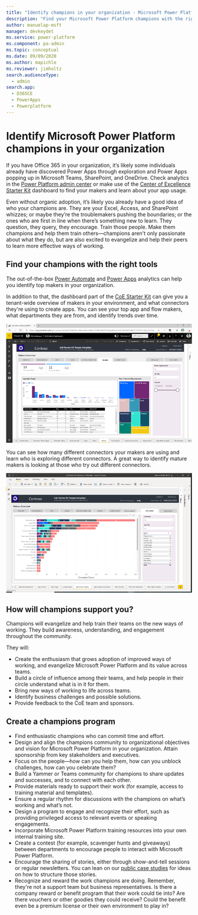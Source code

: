 ```yaml
---
title: "Identify champions in your organization - Microsoft Power Platform | MicrosoftDocs"
description: "Find your Microsoft Power Platform champions with the right tools, and learn how they can support you."
author: manuelap-msft
manager: devkeydet
ms.service: power-platform
ms.component: pa-admin
ms.topic: conceptual
ms.date: 09/09/2020
ms.author: mapichle
ms.reviewer: jimholtz
search.audienceType: 
  - admin
search.app: 
  - D365CE
  - PowerApps
  - Powerplatform
---
```

# Identify Microsoft Power Platform champions in your organization

If you have Office 365 in your organization, it’s likely some individuals already have discovered Power Apps through exploration and Power Apps popping up in Microsoft Teams, SharePoint, and OneDrive. Check analytics in the [Power Platform admin center](https://aka.ms/ppac) or make use of the [Center of Excellence Starter Kit](https://aka.ms/coestarterkit) dashboard to find your makers and learn about your app usage.

Even without organic adoption, it’s likely you already have a good idea of who your champions are. They are your Excel, Access, and SharePoint whizzes; or maybe they’re the troublemakers pushing the boundaries; or the ones who are first in line when there’s something new to learn. They question, they query, they encourage. Train those people. Make them champions and help them train others—champions aren't only passionate about what they do, but are also excited to evangelize and help their peers to learn more effective ways of working.

## Find your champions with the right tools

The out-of-the-box [Power Automate](https://docs.microsoft.com/power-platform/admin/analytics-flow) and [Power Apps](https://docs.microsoft.com/power-platform/admin/analytics-powerapps) analytics can help you identify top makers in your organization.

In addition to that, the dashboard part of the [CoE Starter Kit](https://aka.ms/coestarterkit) can give you a tenant-wide overview of makers in your environment, and what connectors they're using to create apps. You can see your top app and flow makers, what departments they are from, and identify trends over time.

![CoE Starter Kit maker dashboard](../coe/media/pb7.png "CoE Starter Kit Maker Dashboard")

You can see how many different connectors your makers are using and learn who is exploring different connectors. A great way to identify mature makers is looking at those who try out different connectors.

![CoE Starter Kit app maker insights](media/coe-pb1.png "CoE Starter Kit app maker insights")

## How will champions support you?

Champions will evangelize and help train their teams on the new ways of working. They build awareness, understanding, and engagement throughout the community.

They will:

- Create the enthusiasm that grows adoption of improved ways of working, and evangelize Microsoft Power Platform and its value across teams.
- Build a circle of influence among their teams, and help people in their circle understand what is in it for them.
- Bring new ways of working to life across teams.
- Identify business challenges and possible solutions.
- Provide feedback to the CoE team and sponsors.

## Create a champions program

- Find enthusiastic champions who can commit time and effort.
- Design and align the champions community to organizational objectives and vision for Microsoft Power Platform in your organization. Attain sponsorship from key stakeholders and executives.
- Focus on the people—how can you help them, how can you unblock challenges, how can you celebrate them?
- Build a Yammer or Teams community for champions to share updates and successes, and to connect with each other.
- Provide materials ready to support their work (for example, access to training material and templates).
- Ensure a regular rhythm for discussions with the champions on what’s working and what’s not.
- Design a program to engage and recognize their effort, such as providing privileged access to relevant events or speaking engagements.
- Incorporate Microsoft Power Platform training resources into your own internal training site.
- Create a contest (for example, scavenger hunts and giveaways) between departments to encourage people to interact with Microsoft Power Platform.
- Encourage the sharing of stories, either through show-and-tell sessions or regular newsletters. You can lean on our [public case studies](https://powerapps.microsoft.com/blog/category/case-studies/) for ideas on how to structure those stories.
- Recognize and reward the work champions are doing. Remember, they're not a support team but business representatives. Is there a company reward or benefit program that their work could tie into? Are there vouchers or other goodies they could receive? Could the benefit even be a premium license or their own environment to play in?
